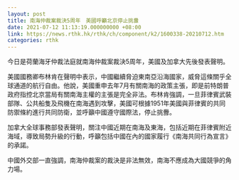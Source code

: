 ```yaml
---
layout: post
title: 南海仲裁案裁決5周年　美國呼籲北京停止挑釁
date: 2021-07-12 11:13:19.000000000 +08:00
link: https://news.rthk.hk/rthk/ch/component/k2/1600338-20210712.htm
categories: rthk
---
```


今日是荷蘭海牙仲裁法庭就南海仲裁案裁決5周年，美國及加拿大先後發表聲明。

美國國務卿布林肯在聲明中表示，中國繼續脅迫東南亞沿海國家，威脅這條關乎全球通道的航行自由。他說，美國重申去年7月有關南海的政策主張，即是前特朗普政府指控北京當局有關南海主權的主張是完全非法。布林肯強調，一旦菲律賓武裝部隊、公共船隻及飛機在南海遇到攻擊，美國可根據1951年美國與菲律賓的共同防禦條約進行共同防衛，並呼籲中國遵守國際法，停止挑釁。

加拿大全球事務部發表聲明，關注中國近期在南海及東海，包括近期在菲律賓附近海域，導致局勢升級的行動，呼籲包括中國在內的國家履行《南海共同行為宣言》的承諾。

中國外交部一直強調，南海仲裁案的裁決是非法無效，南海不應成為大國競爭的角力場。
